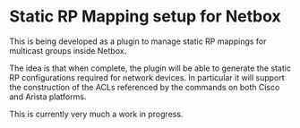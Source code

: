 # Static RP Mapping setup for Netbox

This is being developed as a plugin to manage static RP mappings for multicast groups inside Netbox.

The idea is that when complete, the plugin will be able
to generate the static RP configurations required for 
network devices.   In particular it will support
the construction of the ACLs referenced by the commands on both
Cisco and Arista platforms.

This is currently very much a work in progress.